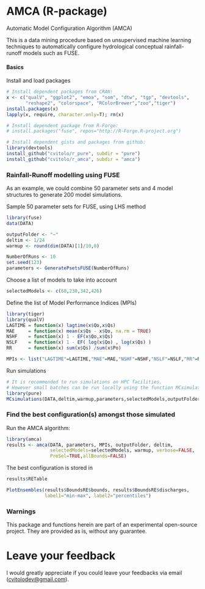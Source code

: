 AMCA (R-package)
================

Automatic Model Configuration Algorithm (AMCA)

This is a data mining procedure based on unsupervised machine learning
techniques to automatically configure hydrological conceptual rainfall-runoff models such as FUSE.

#### Basics
Install and load packages
```R
# Install dependent packages from CRAN:
x <- c("qualV", "ggplot2", "emoa", "som", "dtw", "tgp", "devtools",
       "reshape2", "colorspace", "RColorBrewer","zoo","tiger")
install.packages(x)
lapply(x, require, character.only=T); rm(x)

# Install dependent package from R-Forge:
# install.packages("fuse", repos="http://R-Forge.R-project.org")

# Install dependent gists and packages from github:
library(devtools)
install_github("cvitolo/r_pure", subdir = "pure")
install_github("cvitolo/r_amca", subdir = "amca")
```

### Rainfall-Runoff modelling using FUSE
As an example, we could combine 50 parameter sets and 4 model structures to generate 200 model simulations.

Sample 50 parameter sets for FUSE, using LHS method
```R
library(fuse)
data(DATA)

outputFolder <- "~"
deltim <- 1/24 
warmup <- round(dim(DATA)[1]/10,0)

NumberOfRuns <- 10
set.seed(123)    
parameters <- GeneratePsetsFUSE(NumberOfRuns)
```

Choose a list of models to take into account
```R
selectedModels <- c(60,230,342,426) 
```

Define the list of Model Performance Indices (MPIs)
```R
library(tiger)
library(qualV)
LAGTIME = function(x) lagtime(x$Qo,x$Qs)    
MAE     = function(x) mean(x$Qs - x$Qo, na.rm = TRUE)            
NSHF    = function(x) 1 - EF(x$Qo,x$Qs)           
NSLF    = function(x) 1 - EF( log(x$Qo) , log(x$Qs) )           
RR      = function(x) sum(x$Qs) /sum(x$Po)

MPIs <- list("LAGTIME"=LAGTIME,"MAE"=MAE,"NSHF"=NSHF,"NSLF"=NSLF,"RR"=RR)
```

Run simulations
```R
# It is recommended to run simulations on HPC facilities. 
# However small batches can be run locally using the function MCsimulations()
library(pure)
MCsimulations(DATA,deltim,warmup,parameters,selectedModels,outputFolder,MPIs)
```

### Find the best configuration(s) amongst those simulated
Run the AMCA algorithm:
```R
library(amca)
results <- amca(DATA, parameters, MPIs, outputFolder, deltim,
                selectedModels=selectedModels, warmup, verbose=FALSE,
                PreSel=TRUE,allBounds=FALSE)
```

The best configuration is stored in
```R
results$RETable

PlotEnsembles(results$BoundsRE$bounds, results$BoundsRE$discharges,
              label1="min-max", label2="percentiles")
```

### Warnings
This package and functions herein are part of an experimental open-source project. They are provided as is, without any guarantee.

# Leave your feedback
I would greatly appreciate if you could leave your feedbacks via email (cvitolodev@gmail.com).
